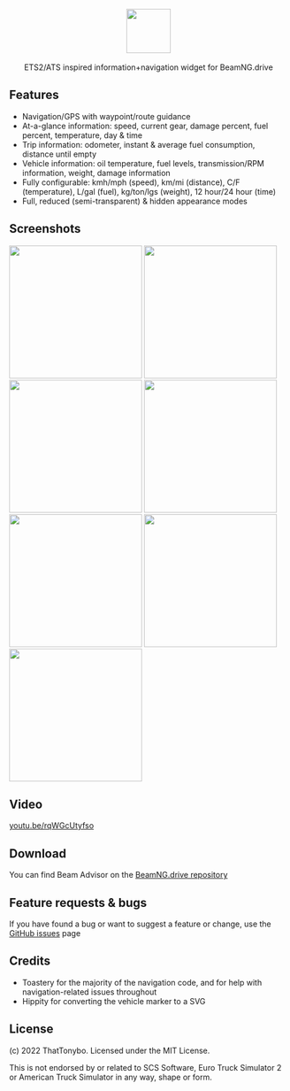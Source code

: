 <p align="center">
    <img src="https://raw.githubusercontent.com/ThatTonybo/BeamAdvisor/main/ui/modules/apps/beamadvisor/images/logo3.png" width="auto" height="80">
    <br>
    <br>
    ETS2/ATS inspired information+navigation widget for BeamNG.drive
</p>

## Features
- Navigation/GPS with waypoint/route guidance
- At-a-glance information: speed, current gear, damage percent, fuel percent, temperature, day & time
- Trip information: odometer, instant & average fuel consumption, distance until empty
- Vehicle information: oil temperature, fuel levels, transmission/RPM information, weight, damage information
- Fully configurable: kmh/mph (speed), km/mi (distance), C/F (temperature), L/gal (fuel), kg/ton/lgs (weight), 12 hour/24 hour (time)
- Full, reduced (semi-transparent) & hidden appearance modes

## Screenshots
<img src="https://raw.githubusercontent.com/ThatTonybo/BeamAdvisor/main/screenshots/1.png" width="auto" height="240">
<img src="https://raw.githubusercontent.com/ThatTonybo/BeamAdvisor/main/screenshots/2.png" width="auto" height="240">
<img src="https://raw.githubusercontent.com/ThatTonybo/BeamAdvisor/main/screenshots/3.png" width="auto" height="240">
<img src="https://raw.githubusercontent.com/ThatTonybo/BeamAdvisor/main/screenshots/4.png" width="auto" height="240">
<img src="https://raw.githubusercontent.com/ThatTonybo/BeamAdvisor/main/screenshots/5.png" width="auto" height="240">
<img src="https://raw.githubusercontent.com/ThatTonybo/BeamAdvisor/main/screenshots/6.png" width="auto" height="240">
<img src="https://raw.githubusercontent.com/ThatTonybo/BeamAdvisor/main/screenshots/7.png" width="auto" height="240">

## Video
[youtu.be/rqWGcUtyfso](https://youtu.be/rqWGcUtyfso)

## Download
You can find Beam Advisor on the [BeamNG.drive repository]()

## Feature requests & bugs
If you have found a bug or want to suggest a feature or change, use the [GitHub issues](https://github.com/ThatTonybo/BeamAdvisor/issues) page

## Credits
- Toastery for the majority of the navigation code, and for help with navigation-related issues throughout
- Hippity for converting the vehicle marker to a SVG

## License
(c) 2022 ThatTonybo. Licensed under the MIT License.

This is not endorsed by or related to SCS Software, Euro Truck Simulator 2 or American Truck Simulator in any way, shape or form.